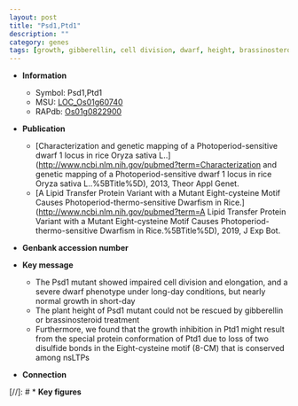 ```yaml
---
layout: post
title: "Psd1,Ptd1"
description: ""
category: genes
tags: [growth, gibberellin, cell division, dwarf, height, brassinosteroid]
---
```


* **Information**  
    + Symbol: Psd1,Ptd1  
    + MSU: [LOC_Os01g60740](http://rice.uga.edu/cgi-bin/ORF_infopage.cgi?orf=LOC_Os01g60740)  
    + RAPdb: [Os01g0822900](https://rapdb.dna.affrc.go.jp/locus/?name=Os01g0822900)  

* **Publication**  
    + [Characterization and genetic mapping of a Photoperiod-sensitive dwarf 1 locus in rice Oryza sativa L..](http://www.ncbi.nlm.nih.gov/pubmed?term=Characterization and genetic mapping of a Photoperiod-sensitive dwarf 1 locus in rice Oryza sativa L..%5BTitle%5D), 2013, Theor Appl Genet.
    + [A Lipid Transfer Protein Variant with a Mutant Eight-cysteine Motif Causes Photoperiod-thermo-sensitive Dwarfism in Rice.](http://www.ncbi.nlm.nih.gov/pubmed?term=A Lipid Transfer Protein Variant with a Mutant Eight-cysteine Motif Causes Photoperiod-thermo-sensitive Dwarfism in Rice.%5BTitle%5D), 2019, J Exp Bot.

* **Genbank accession number**  

* **Key message**  
    + The Psd1 mutant showed impaired cell division and elongation, and a severe dwarf phenotype under long-day conditions, but nearly normal growth in short-day
    + The plant height of Psd1 mutant could not be rescued by gibberellin or brassinosteroid treatment
    + Furthermore, we found that the growth inhibition in Ptd1 might result from the special protein conformation of Ptd1 due to loss of two disulfide bonds in the Eight-cysteine motif (8-CM) that is conserved among nsLTPs

* **Connection**  

[//]: # * **Key figures**  


